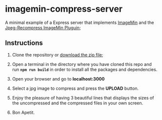 # imagemin-compress-server

A minimal example of a Express server that implements [ImageMin](https://www.npmjs.com/package/imagemin) and the [Jpeg-Recompress ImageMin Pluguin](https://www.npmjs.com/package/imagemin-jpeg-recompress);

## Instructions

1. Clone the repository or [download the zip file](https://github.com/LautaroJayat/imagemin-compress-server/archive/master.zip);

2. Open a terminal in the directory where you have cloned this repo and run **```npm run build```** in order to install all the packages and dependencies.

3. Open your browser and go to **localhost:3000**

4. Select a jpg image to compress and press the **UPLOAD** button.

5. Enjoy the pleasure of having 3 beautiful lines that displays the sizes of the uncompressed and the compressed files in your own screen.

6. Bon Apetit.

